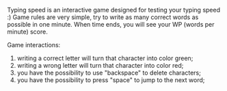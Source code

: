 Typing speed is an interactive game designed for testing your typing speed :)
Game rules are very simple, try to write as many correct words as possible in one minute. When time ends, you will see your WP (words per minute) score.

Game interactions:
1. writing a correct letter will turn that character into color green;
2. writing a wrong letter will turn that character into color red;
3. you have the possibility to use "backspace" to delete characters;
4. you have the possibility to press "space" to jump to the next word;
